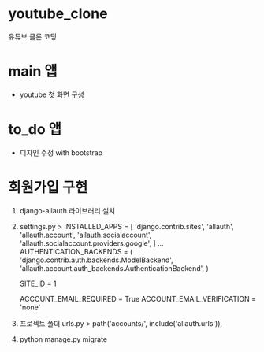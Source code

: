 # youtube_clone
유튜브 클론 코딩

# main 앱
- youtube 첫 화면 구성

# to_do 앱
- 디자인 수정 with bootstrap

# 회원가입 구현
1. django-allauth 라이브러리 설치
2. settings.py > 
    INSTALLED_APPS = [
    'django.contrib.sites',
    'allauth',
    'allauth.account',
    'allauth.socialaccount',
    'allauth.socialaccount.providers.google',
    ]
    ...
    AUTHENTICATION_BACKENDS = (
    'django.contrib.auth.backends.ModelBackend',
    'allauth.account.auth_backends.AuthenticationBackend',
    )

    SITE_ID = 1

    ACCOUNT_EMAIL_REQUIRED = True
    ACCOUNT_EMAIL_VERIFICATION = 'none'

3. 프로젝트 폴더 urls.py > path('accounts/', include('allauth.urls')),
4. python manage.py migrate